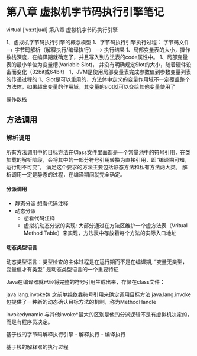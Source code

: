 # 第八章 虚拟机字节码执行引擎笔记

virtual [ˈvɜːrtʃuəl]
第八章  虚拟机字节码执行引擎

1、虚拟机字节码执行引擎的概念模型
1、字节码执行引擎执行过程： 
	字节码文件 —> 字节码解析（解释执行/编译执行） —> 执行结果
1、局部变量表的大小，操作数栈深度，在编译期就确定了，并且写入到方法表的code属性中。
1、局部变量表的最小单位为变量槽(Variable Slot)， 并没有明确规定Slot的大小，随着硬件设备而变化（32bit或64bit）
1、JVM是使用局部变量表完成参数值到参数变量列表的传递过程的
1、Slot是可以重用的，方法体中定义的变量作用域不一定覆盖整个方法体，如果超出变量的作用域，其变量的slot就可以交给其他变量使用了


操作数栈
 

## 方法调用
### 解析调用
所有方法调用中的目标方法在Class文件里面都是一个常量池中的符号引用，在类加载的解析阶段，会将其中的一部分符号引用转换为直接引用，即“编译期可知，运行期不可变”， 满足这个要求的方法主要包括静态方法和私有方法两大类。
解析调用一定是静态的过程，在编译期间就完全确定。

#### 分派调用
- 静态分派
    想看代码注释
- 动态分派
    - 想看代码注释
    - 虚拟机动态分派的实现: 
	    大部分通过在方法区维护一个虚方法表（Vritual Method Table）来实现，方法表中存放着每个方法的实际入口地址
	    
	    
#### 动态类型语言  
动态类型语言：类型检查的主体过程是在运行期而不是在编译期, “变量无类型，变量值才有类型” 是动态类型语言的一个重要特征

Java在编译器就已经将完整的符号引用生成出来，存储在class文件： 

java.lang.invoke包
	之前单纯依靠符号引用来确定调用目标方法
	java.lang.invoke包提供了一种新的动态确认目标方法的机制，称为MethodHandle

invokedynamic 与其他invoke*最大的区别是他的分派逻辑不是有虚拟机决定的，而是有程序员决定。


基于栈的字节码解释执行引擎
	- 解释执行
	- 编译执行


基于栈的解释器的执行过程
	


